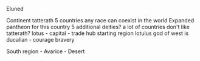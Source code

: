 Eluned

Continent tatterath
5 countries
any race can coexist in the world
Expanded pantheon for this country
5 additional deities?
a lot of countries don't like tatterath?
lotus - capital - trade hub
starting region lotulus
god of west is ducalian - courage bravery

South region - Avarice - Desert
